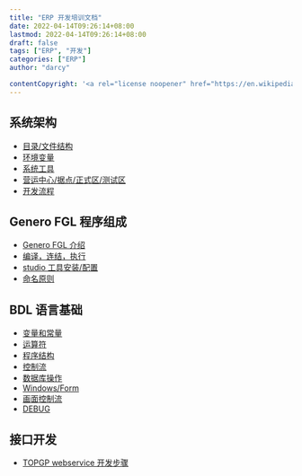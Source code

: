 ```yaml
---
title: "ERP 开发培训文档"
date: 2022-04-14T09:26:14+08:00
lastmod: 2022-04-14T09:26:14+08:00
draft: false
tags: ["ERP", "开发"]
categories: ["ERP"]
author: "darcy"

contentCopyright: '<a rel="license noopener" href="https://en.wikipedia.org/wiki/Wikipedia:Text_of_Creative_Commons_Attribution-ShareAlike_3.0_Unported_License" target="_blank">Creative Commons Attribution-ShareAlike License</a>'
---
```


## 系统架构

- <a href="#">目录/文件结构</a>
- <a href="#">环境变量</a>
- <a href="#">系统工具</a>
- <a href="#">营运中心/据点/正式区/测试区</a>
- <a href="#">开发流程</a>

## Genero FGL 程序组成

- <a href="#">Genero FGL 介绍</a>
- <a href="#">编译，连结，执行</a>
- <a href="#">studio 工具安装/配置</a>
- <a href="#">命名原则</a>

## BDL 语言基础

- <a href="#">变量和常量</a>
- <a href="#">运算符</a>
- <a href="#">程序结构</a>
- <a href="#">控制流</a>
- <a href="#">数据库操作</a>
- <a href="#">Windows/Form</a>
- <a href="#">画面控制流</a>
- <a href="#">DEBUG</a>

## 接口开发

- <a href="/post/2022-4-13-2/">TOPGP webservice 开发步骤</a>
